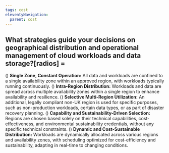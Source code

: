 ```yaml
---
tags: cost
eleventyNavigation:
  parent: cost
---
```


## What strategies guide your decisions on geographical distribution and operational management of cloud workloads and data storage?[radios] =

() **Single Zone, Constant Operation:** All data and workloads are confined to a single availability zone within an approved region, with workloads typically running continuously.
() **Intra-Region Distribution:** Workloads and data are spread across multiple availability zones within a single region to enhance availability and resilience.
() **Selective Multi-Region Utilization:** An additional, legally compliant non-UK region is used for specific purposes, such as non-production workloads, certain data types, or as part of disaster recovery planning.
() **Capability and Sustainability-Driven Selection:** Regions are chosen based solely on their technical capabilities, cost-effectiveness, and environmental sustainability credentials, without any specific technical constraints.
() **Dynamic and Cost-Sustainable Distribution:** Workloads are dynamically allocated across various regions and availability zones, with scheduling optimized for cost-efficiency and sustainability, adapting in real-time to changing conditions.
